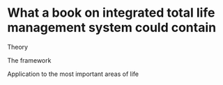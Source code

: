 # What a book on integrated total life management system could contain

Theory

The framework

Application to the most important areas of life

